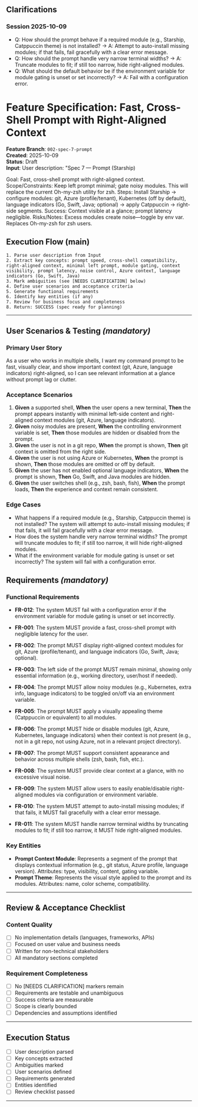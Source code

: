 ## Clarifications
### Session 2025-10-09
- Q: How should the prompt behave if a required module (e.g., Starship, Catppuccin theme) is not installed?
	→ A: Attempt to auto-install missing modules; if that fails, fail gracefully with a clear error message.
- Q: How should the prompt handle very narrow terminal widths?
	→ A: Truncate modules to fit; if still too narrow, hide right-aligned modules.
- Q: What should the default behavior be if the environment variable for module gating is unset or set incorrectly?
	→ A: Fail with a configuration error.

# Feature Specification: Fast, Cross-Shell Prompt with Right-Aligned Context

**Feature Branch**: `002-spec-7-prompt`  
**Created**: 2025-10-09  
**Status**: Draft  
**Input**: User description: "Spec 7 — Prompt (Starship)

Goal: Fast, cross-shell prompt with right-aligned context.
Scope/Constraints: Keep left prompt minimal; gate noisy modules. This will replace the current Oh-my-zsh utility for zsh.
Steps: Install Starship → configure modules: git, Azure (profile/tenant), Kubernetes (off by default), language indicators (Go, Swift, Java; optional) → apply Catppuccin → right-side segments.
Success: Context visible at a glance; prompt latency negligible.
Risks/Notes: Excess modules create noise—toggle by env var. Replaces Oh-my-zsh for zsh users.

## Execution Flow (main)

```plain
1. Parse user description from Input
2. Extract key concepts: prompt speed, cross-shell compatibility, right-aligned context, minimal left prompt, module gating, context visibility, prompt latency, noise control, Azure context, language indicators (Go, Swift, Java)
3. Mark ambiguities (see [NEEDS CLARIFICATION] below)
4. Define user scenarios and acceptance criteria
5. Generate functional requirements
6. Identify key entities (if any)
7. Review for business focus and completeness
8. Return: SUCCESS (spec ready for planning)
```

---

## User Scenarios & Testing *(mandatory)*

### Primary User Story

As a user who works in multiple shells, I want my command prompt to be fast, visually clear, and show important context (git, Azure, language indicators) right-aligned, so I can see relevant information at a glance without prompt lag or clutter.

### Acceptance Scenarios

1. **Given** a supported shell, **When** the user opens a new terminal, **Then** the prompt appears instantly with minimal left-side content and right-aligned context modules (git, Azure, language indicators).
2. **Given** noisy modules are present, **When** the controlling environment variable is set, **Then** those modules are hidden or disabled from the prompt.
3. **Given** the user is not in a git repo, **When** the prompt is shown, **Then** git context is omitted from the right side.
4. **Given** the user is not using Azure or Kubernetes, **When** the prompt is shown, **Then** those modules are omitted or off by default.
5. **Given** the user has not enabled optional language indicators, **When** the prompt is shown, **Then** Go, Swift, and Java modules are hidden.
6. **Given** the user switches shell (e.g., zsh, bash, fish), **When** the prompt loads, **Then** the experience and context remain consistent.

### Edge Cases

- What happens if a required module (e.g., Starship, Catppuccin theme) is not installed? The system will attempt to auto-install missing modules; if that fails, it will fail gracefully with a clear error message.
- How does the system handle very narrow terminal widths? The prompt will truncate modules to fit; if still too narrow, it will hide right-aligned modules.
- What if the environment variable for module gating is unset or set incorrectly? The system will fail with a configuration error.

## Requirements *(mandatory)*

### Functional Requirements
- **FR-012**: The system MUST fail with a configuration error if the environment variable for module gating is unset or set incorrectly.

- **FR-001**: The system MUST provide a fast, cross-shell prompt with negligible latency for the user.
- **FR-002**: The prompt MUST display right-aligned context modules for git, Azure (profile/tenant), and language indicators (Go, Swift, Java; optional).
- **FR-003**: The left side of the prompt MUST remain minimal, showing only essential information (e.g., working directory, user/host if needed).
- **FR-004**: The prompt MUST allow noisy modules (e.g., Kubernetes, extra info, language indicators) to be toggled on/off via an environment variable.
- **FR-005**: The prompt MUST apply a visually appealing theme (Catppuccin or equivalent) to all modules.
- **FR-006**: The prompt MUST hide or disable modules (git, Azure, Kubernetes, language indicators) when their context is not present (e.g., not in a git repo, not using Azure, not in a relevant project directory).
- **FR-007**: The prompt MUST support consistent appearance and behavior across multiple shells (zsh, bash, fish, etc.).
- **FR-008**: The system MUST provide clear context at a glance, with no excessive visual noise.
- **FR-009**: The system MUST allow users to easily enable/disable right-aligned modules via configuration or environment variable.
- **FR-010**: The system MUST attempt to auto-install missing modules; if that fails, it MUST fail gracefully with a clear error message.
- **FR-011**: The system MUST handle narrow terminal widths by truncating modules to fit; if still too narrow, it MUST hide right-aligned modules.

### Key Entities

- **Prompt Context Module**: Represents a segment of the prompt that displays contextual information (e.g., git status, Azure profile, language version). Attributes: type, visibility, content, gating variable.
- **Prompt Theme**: Represents the visual style applied to the prompt and its modules. Attributes: name, color scheme, compatibility.

---

## Review & Acceptance Checklist

### Content Quality

- [ ] No implementation details (languages, frameworks, APIs)
- [ ] Focused on user value and business needs
- [ ] Written for non-technical stakeholders
- [ ] All mandatory sections completed

### Requirement Completeness

- [ ] No [NEEDS CLARIFICATION] markers remain
- [ ] Requirements are testable and unambiguous  
- [ ] Success criteria are measurable
- [ ] Scope is clearly bounded
- [ ] Dependencies and assumptions identified

---

## Execution Status

- [ ] User description parsed
- [ ] Key concepts extracted
- [ ] Ambiguities marked
- [ ] User scenarios defined
- [ ] Requirements generated
- [ ] Entities identified
- [ ] Review checklist passed

---
